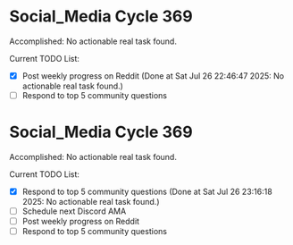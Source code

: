 # Social_Media Cycle 369

Accomplished: No actionable real task found.

Current TODO List:

- [x] Post weekly progress on Reddit  (Done at Sat Jul 26 22:46:47 2025: No actionable real task found.)
- [ ] Respond to top 5 community questions

# Social_Media Cycle 369

Accomplished: No actionable real task found.

Current TODO List:

- [x] Respond to top 5 community questions  (Done at Sat Jul 26 23:16:18 2025: No actionable real task found.)
- [ ] Schedule next Discord AMA
- [ ] Post weekly progress on Reddit
- [ ] Respond to top 5 community questions